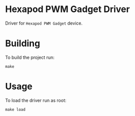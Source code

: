 # Hexapod PWM Gadget Driver

Driver for `Hexapod PWM Gadget` device.

# Building

To build the project run:
```
make
```

# Usage

To load the driver run as root:
```
make load
```
